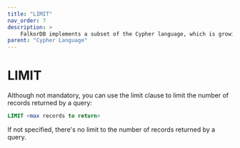```yaml
---
title: "LIMIT"
nav_order: 7
description: >
    FalkorDB implements a subset of the Cypher language, which is growing as development continues.
parent: "Cypher Language"
---
```


# LIMIT

Although not mandatory, you can use the limit clause
to limit the number of records returned by a query:

```sql
LIMIT <max records to return>
```

If not specified, there's no limit to the number of records returned by a query.
